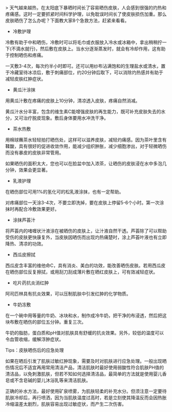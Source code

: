  <html>
 <head>
  <meta charset="utf-8">
  <title>晒伤处理</title>
 </head>
 <body>
> 天气越来越热，在太阳底下暴晒时间长了容易晒伤皮肤，人会感到很强的灼热和疼痛感。这时一定要抓紧时间科学护理，以免耽误时间长了使皮肤损伤加重。那么皮肤晒伤了怎么办呢？下面教大家8个急救方法，赶紧来看看。

- 冷敷护理  

冷敷有助于中和晒伤，冷敷时可以将毛巾或衣服放入冷水或冰箱中，拿出稍稍拧一下(不滴水就行)，然后敷在皮肤上。当水分逐渐蒸发时，就会有冷却作用，这有助于控制晒伤和疼痛。

一天敷3-4次，每次约半小时即可。还可以用纱布沾满饱和的生理盐水或清水，置于冷藏室待冰凉后，敷于刺痛部位，约20分钟后取下，可以消除灼热感并有助于减轻皮肤红肿症状。

- 黄瓜汁涂抹

用黄瓜汁敷在疼痛的皮肤上10分钟，清凉透入皮肤，疼痛自然消减。

黄瓜汁水分丰富，包含的维生素C能增强皮肤的再生能力，既可补充皮肤失去的水分，又可治疗脱皮现象。敷后身体要用水冲洗干净。

- 茶水热敷

用棉球蘸茶水轻轻拍打晒伤处，这样可以滋养皮肤，减轻灼痛感。因为茶叶里含有鞣酸，具有很好的促进收敛作用，能减少组织肿胀，减少细胞渗出，对于轻微晒伤而没有暴皮的皮肤非常管用。

如果晒伤的面积太大，您也可以在脸盆中加入浓茶，让晒伤的皮肤浸在水中多泡几分钟，效果会更显著。

- 乳液护理

在晒伤部位可用1%的氢化可的松乳液涂抹，也有一定帮助。

对疼痛部位一天涂3-4次，不要立即洗掉，要在皮肤上停留5-6个小时。第一次涂抹时再配合冷敷效果更好。

- 涂抹芦荟汁

将芦荟内的啫喱状汁液涂在被晒伤的皮肤上，让汁液自然干透。芦荟除了可以帮助受伤的皮肤更快康复外，当皮肤因晒伤而出现灼热痛楚时，涂上芦荟叶液也有立即降热、清凉的功效。

- 西瓜皮擦拭

西瓜皮含丰富的维他命C，具有消炎、美白的功效，能改善晒伤皮肤。若用西瓜皮在晒伤部位反复擦拭，或用刮刀刮成薄片敷在晒红皮肤上，可有效减轻症状。

- 吃片药抗炎消红肿

阿司匹林具有抗炎效果，可以压制肌肤中引发红肿的化学物质。

- 牛奶冻敷

在一个碗中用等量的牛奶、冰块和水，制作成冷牛奶，把干净的布浸透，然后把这块布敷在晒伤的部位五分钟。重复三次。

牛奶的脂肪，蛋白质和pH值对肌肤具有舒缓的抗炎效果。另外，较低的温度可以令血管收缩，缓解浮肿症状。

Tips：皮肤晒伤后的应急处理

如果在晒后引发了肌肤过敏红肿现象，需要及时对肌肤进行应急处理。一般出现晒伤情况后不适宜再用常用清洁产品，清洁肌肤时最好使用弱酸性符合肌肤PH值的清洁品，以免刺激肌肤，但若不知如何选择清洁品，最简单的方法就是使用婴儿香皂或不含皂碱的婴儿沐浴乳等来清洁肌肤。

正确的补水方法，最好使用矿泉喷雾，为肌肤轻柔的补充水分。但须注意一定要待肌肤冷却后，再行喷洒，因为当肌肤温度过高时，若是立刻使其降温反而会因热胀冷缩温差太剧烈，肌肤容易出现过敏症状，而产生二次伤害。
 </body>
 </html>
 
